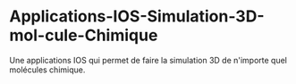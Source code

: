 # Applications-IOS-Simulation-3D-mol-cule-Chimique
Une applications IOS qui permet de faire la simulation 3D de n'importe quel molécules chimique.
